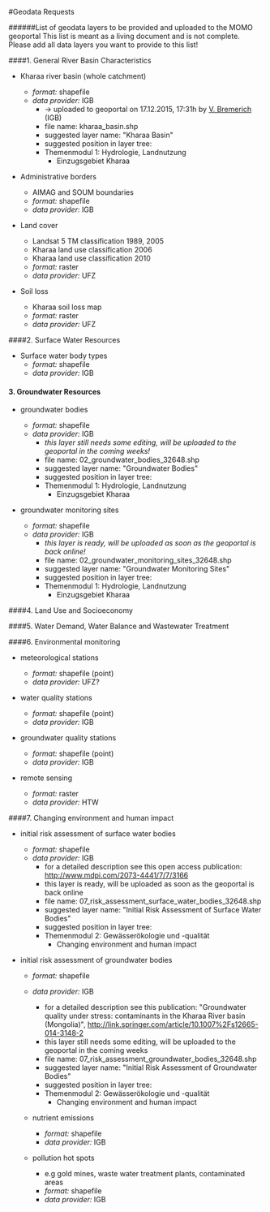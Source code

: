 
#Geodata Requests

######List of geodata layers to be provided and uploaded to the MOMO geoportal
This list is meant as a living document and is not complete. Please add all data layers you want to provide to this list!


####1. General River Basin Characteristics
  - Kharaa river basin (whole catchment)
    - *format:* shapefile
    - *data provider:* IGB
      -  -> uploaded to geoportal on 17.12.2015, 17:31h by [V. Bremerich](https://github.com/vanbremer) (IGB)
      -  file name: kharaa_basin.shp
      -  suggested layer name: "Kharaa Basin"
      -  suggested position in layer tree: 
        - Themenmodul 1: Hydrologie, Landnutzung
  	      - Einzugsgebiet Kharaa

  
  - Administrative borders
    - AIMAG and SOUM boundaries
    - *format:* shapefile
    - *data provider:* IGB
  
  - Land cover
    - Landsat 5 TM classification 1989, 2005
    - Kharaa land use classification 2006
    - Kharaa land use classification 2010
    - *format:* raster
    - *data provider:* UFZ
    
  - Soil loss
    - Kharaa soil loss map
    - *format:* raster
    - *data provider:* UFZ
  
####2. Surface Water Resources
  - Surface water body types
    - *format:* shapefile
    - *data provider:* IGB

#### 3. Groundwater Resources

- groundwater bodies
  - *format:* shapefile
  - *data provider:* IGB
    - *this layer still needs some editing, will be uploaded to the geoportal in the coming weeks!*
    - file name: 02_groundwater_bodies_32648.shp
    - suggested layer name: "Groundwater Bodies"
    - suggested position in layer tree: 
    - Themenmodul 1: Hydrologie, Landnutzung
      - Einzugsgebiet Kharaa

- groundwater monitoring sites
  - *format:* shapefile
  - *data provider:* IGB
    - *this layer is ready, will be uploaded as soon as the geoportal is back online!*
    - file name: 02_groundwater_monitoring_sites_32648.shp
    - suggested layer name: "Groundwater Monitoring Sites"
    - suggested position in layer tree: 
    - Themenmodul 1: Hydrologie, Landnutzung
      - Einzugsgebiet Kharaa

####4. Land Use and Socioeconomy

####5. Water Demand, Water Balance and Wastewater Treatment

####6. Environmental monitoring
  - meteorological stations
    - *format:* shapefile (point)
    - *data provider:* UFZ?
    
  - water quality stations
    - *format:* shapefile (point)
    - *data provider:* IGB
    
  - groundwater quality stations
    - *format:* shapefile (point)
    - *data provider:* IGB
    
  - remote sensing
    - *format:* raster
    - *data provider:* HTW

####7. Changing environment and human impact

- initial risk assessment of surface water bodies
  - *format:* shapefile
  - *data provider:* IGB
    - for a detailed description see this open access publication: http://www.mdpi.com/2073-4441/7/7/3166
    - this layer is ready, will be uploaded as soon as the geoportal is back online
    - file name: 07_risk_assessment_surface_water_bodies_32648.shp
    - suggested layer name: "Initial Risk Assessment of Surface Water Bodies"
    - suggested position in layer tree: 
    - Themenmodul 2: Gewässerökologie und -qualität
      - Changing environment and human impact

- initial risk assessment of groundwater bodies
  - *format:* shapefile
  - *data provider:* IGB
    - for a detailed description see this publication: "Groundwater quality under stress: contaminants in the Kharaa River basin (Mongolia)", http://link.springer.com/article/10.1007%2Fs12665-014-3148-2
    - this layer still needs some editing, will be uploaded to the geoportal in the coming weeks
    - file name: 07_risk_assessment_groundwater_bodies_32648.shp
    - suggested layer name: "Initial Risk Assessment of Groundwater Bodies"
    - suggested position in layer tree: 
    - Themenmodul 2: Gewässerökologie und -qualität
      - Changing environment and human impact

  - nutrient emissions
    - *format:* shapefile
    - *data provider:* IGB
    
  - pollution hot spots
    - e.g gold mines, waste water treatment plants, contaminated areas
    - *format:* shapefile
    - *data provider:* IGB
